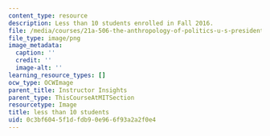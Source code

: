 ```yaml
---
content_type: resource
description: Less than 10 students enrolled in Fall 2016.
file: /media/courses/21a-506-the-anthropology-of-politics-u-s-presidential-election-edition-fall-2016/0c3bf6045f1dfdb90e966f93a2a2f0e4_ocwimage.2017-03-20.2017180814
file_type: image/png
image_metadata:
  caption: ''
  credit: ''
  image-alt: ''
learning_resource_types: []
ocw_type: OCWImage
parent_title: Instructor Insights
parent_type: ThisCourseAtMITSection
resourcetype: Image
title: less than 10 students
uid: 0c3bf604-5f1d-fdb9-0e96-6f93a2a2f0e4
---
```

